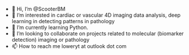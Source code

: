 - 👋 Hi, I’m @ScooterBM
- 👀 I’m interested in cardiac or vascular 4D imaging data analysis, deep learning in detecting patterns in pathology
- 🌱 I’m currently learning Python.
- 💞️ I’m looking to collaborate on projects related to molecular (biomarker detection) imaging or pathology  
- 📫 How to reach me loweryt at outlook dot com

<!---
ScooterBM/ScooterBM is a ✨ special ✨ repository because its `README.md` (this file) appears on your GitHub profile.
You can click the Preview link to take a look at your changes.
--->
